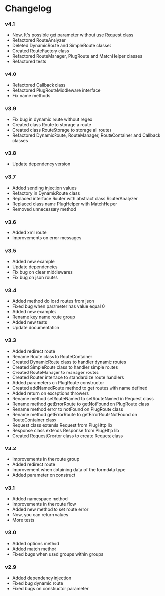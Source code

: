 # Changelog

### v4.1
* Now, It's possible get parameter without use Request class
* Refactored RouteAnalyzer
* Deleted DynamicRoute and SimpleRoute classes
* Created RouteFactory class
* Refactored RouteManager, PlugRoute and MatchHelper classes
* Refactored tests

### v4.0
* Refactored Callback class
* Refactored PlugRouteMiddleware interface
* Fix name methods

### v3.9
* Fix bug in dynamic route without regex
* Created class Route to storage a route
* Created class RouteStorage to storage all routes
* Refactored DynamicRoute, RouteManager, RouteContainer and Callback classes

### v3.8
* Update dependency version

### v3.7
* Added sending injection values
* Refactory in DynamicRoute class
* Replaced interface Router with abstract class RouterAnalyzer
* Replaced class name PlugHelper with MatchHelper
* Removed unnecessary method

### v3.6
* Added xml route
* Improvements on error messages

### v3.5
* Added new example
* Update dependencies
* Fix bug on clear middlewares
* Fix bug on json routes

### v3.4
* Added method do load routes from json
* Fixed bug when parameter has value equal 0
* Added new examples
* Rename key name route group
* Added new tests
* Update documentation

### v3.3
* Added redirect route
* Rename Route class to RouteContainer
* Created DynamicRoute class to handler dynamic routes
* Created SimpleRoute class to handler simple routes
* Created RouteManager to manager routes
* Created Router interface to standardize route handlers
* Added parameters on PlugRoute constructor
* Created addNamedRoute method to get routes with name defined
* Added return on exceptions throwers
* Rename method setRouteNamed to setRouteNamed in Request class
* Rename method getErrorRoute to getNotFound on PlugRoute class
* Rename method error to notFound on PlugRoute class
* Rename method getErrorRoute to getErrorRouteNotFound on RouteContainer class
* Request class extends Request from PlugHttp lib
* Response class extends Response from PlugHttp lib
* Created RequestCreator class to create Request class

### v3.2
* Improvements in the route group
* Added redirect route
* Improvement when obtaining data of the formdata type
* Added parameter on construct

### v3.1
* Added namespace method
* Improvements in the route flow
* Added new method to set route error
* Now, you can return values
* More tests

### v3.0
* Added options method
* Added match method
* Fixed bugs when used groups within groups

### v2.9
* Added dependency injection
* Fixed bug dynamic route
* Fixed bugs on constructor parameter
